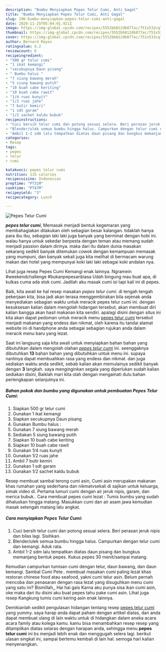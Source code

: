 ```yaml
---
description: "Bumbu Menyiapkan Pepes Telur Cumi, Anti Gagal"
title: "Bumbu Menyiapkan Pepes Telur Cumi, Anti Gagal"
slug: 196-bumbu-menyiapkan-pepes-telur-cumi-anti-gagal
date: 2020-11-25T05:04:01.921Z
image: https://img-global.cpcdn.com/recipes/5552bb812db877ac/751x532cq70/pepes-telur-cumi-foto-resep-utama.jpg
thumbnail: https://img-global.cpcdn.com/recipes/5552bb812db877ac/751x532cq70/pepes-telur-cumi-foto-resep-utama.jpg
cover: https://img-global.cpcdn.com/recipes/5552bb812db877ac/751x532cq70/pepes-telur-cumi-foto-resep-utama.jpg
author: Bernard Reyes
ratingvalue: 4.2
reviewcount: 6
recipeingredient:
- "500 gr telur cumi"
- "1 ikat kemangi"
- "secukupnya Daun pisang"
- " Bumbu halus "
- "7 siung bawang merah"
- "5 siung bawang putih"
- "10 buah cabe keriting"
- "10 buah cabe rawit"
- "1/4 ruas kunyit"
- "1/2 ruas jahe"
- "7 butir kemiri"
- "1 sdt garam"
- "1/2 sachet kaldu bubuk"
recipeinstructions:
- "Cuci bersih telur cumi dan potong sesuai selera. Beri perasan jeruk nipis dan bilas lagi. Sisihkan."
- "Blender/ulek semua bumbu hingga halus. Campurkan dengan telur cumi dan kemangi. Aduk rata."
- "Ambil 1-2 sdm lalu tempatkan diatas daun pisang dan bungkus memanjang bentuk pepes. Kukus pepes 30 menit/sampai matang."
categories:
- Resep
tags:
- pepes
- telur
- cumi

katakunci: pepes telur cumi 
nutrition: 115 calories
recipecuisine: Indonesian
preptime: "PT31M"
cooktime: "PT47M"
recipeyield: "3"
recipecategory: Lunch

---
```



![Pepes Telur Cumi](https://img-global.cpcdn.com/recipes/5552bb812db877ac/751x532cq70/pepes-telur-cumi-foto-resep-utama.jpg)

<b><i>pepes telur cumi</i></b>, Memasak menjadi bentuk kegemaran yang membahagiakan dilakukan oleh sebagian besar kalangan. tidaklah hanya para ibu ibu, sebagian laki laki juga banyak yang berminat dengan hobi ini. walau hanya untuk sekedar berpesta dengan teman atau memang sudah menjadi passion dalam dirinya. maka dari itu dalam dunia masakan sekarang sedikit banyak ditemukan cowok dengan kemampuan memasak yang mumpuni, dan banyak sekali juga kita melihat di bermacam warung makan dan hotel yang mempunyai koki laki laki sebagai koki andalan nya.

Lihat juga resep Pepes Cumi Kemangi enak lainnya. Ngramein #weekendchallenge #bukanpepesanbiasa Udah bingung mau buat apa, di kulkas cuma ada stok cumi. Jadilah aku masak cumi isi tapi kali ini di pepes.

Baik, kita awali ke hal resep masakan <i>pepes telur cumi</i>. di tengah tengah pekerjaan kita, bisa jadi akan terasa menggembirakan bila sejenak anda menyediakan sebagian waktu untuk meracik pepes telur cumi ini. dengan kesuksesan kalian dalam mengolah hidangan tersebut, akan membuat diri kalian bangga akan hasil makanan kita sendiri. apalagi disini dengan situs ini kita akan dapat pedoman untuk meracik menu <u>pepes telur cumi</u> tersebut menjadi makanan yang endess dan nikmat, oleh karena itu tandai alamat website ini di handphone anda sebagai sebagian rujukan anda dalam meracik menu baru yang lezat.


Saat ini langsung saja kita awali untuk menyiapkan bahan bahan yang dibutuhkan dalam mengolah olahan <u><i>pepes telur cumi</i></u> ini. seenggaknya dibutuhkan <b>13</b> bahan bahan yang dibutuhkan untuk menu ini. supaya nantinya dapat membuahkan rasa yang endess dan nikmat. dan juga sediakan waktu anda sedikit, sebab kalian akan memulainya sedikit banyak dengan <b>3</b> langkah. saya menginginkan segala yang diperlukan sudah kalian sediakan disini, Baiklah mari kita olah dengan mengamati dulu bahan perlengkapan selanjutnya ini.

<!--inarticleads1-->

##### Bahan pokok dan bumbu yang digunakan untuk pembuatan Pepes Telur Cumi:

1. Siapkan 500 gr telur cumi
1. Gunakan 1 ikat kemangi
1. Siapkan secukupnya Daun pisang
1. Gunakan  Bumbu halus :
1. Gunakan 7 siung bawang merah
1. Sediakan 5 siung bawang putih
1. Siapkan 10 buah cabe keriting
1. Siapkan 10 buah cabe rawit
1. Gunakan 1/4 ruas kunyit
1. Gunakan 1/2 ruas jahe
1. Ambil 7 butir kemiri
1. Gunakan 1 sdt garam
1. Gunakan 1/2 sachet kaldu bubuk


Resep membuat sambal terong cumi asin, Cumi asin merupakan makanan khas rumahan yang sederhana dan nikmatvsekali di sajikan untuk keluarga, simak video di. Pertama lumuri cumi dengan air jeruk nipis, garam, dan merica bubuk.. Cara membuat pepes cumi lezat : Tumis bumbu yang sudah dihaluskan hingga matang. Masukkan cumi dan air asam jawa kemudian masak setengah matang lalu angkat. 

<!--inarticleads2-->

##### Cara menyiapkan Pepes Telur Cumi:

1. Cuci bersih telur cumi dan potong sesuai selera. Beri perasan jeruk nipis dan bilas lagi. Sisihkan.
1. Blender/ulek semua bumbu hingga halus. Campurkan dengan telur cumi dan kemangi. Aduk rata.
1. Ambil 1-2 sdm lalu tempatkan diatas daun pisang dan bungkus memanjang bentuk pepes. Kukus pepes 30 menit/sampai matang.


Kemudian campurkan tumisan cumi dengan telur, daun bawang, dan daun kemangi. Sambal Cumi Pete.. membuat masakan cumi paling lezat khas restoran chinese food atau seafood, yakni cumi telur asin. Belum pernah mencoba dan penasaran dengan rasa lezat yang disuguhkan menu cumi yang satu ini? Bismillah,, Hai hai gais Karna aku punya sisa ikan cumi asin, oke maka dari itu disini aku buat pepes tahu pake cumi asin. Lihat juga resep Kangkung tumis cumi kering asin enak lainnya. 

Demikianlah sedikit pengulasan hidangan tentang resep <u>pepes telur cumi</u> yang yummy. saya harap anda dapat paham dengan artikel diatas, dan anda dapat membuat ulang di lain waktu untuk di hidangkan dalam aneka acara acara family atau kolega kamu. kamu bisa menambahkan resep resep yang ditampilkan diatas selaras dengan harapan anda, sehingga menu <b>pepes telur cumi</b> ini bs menjadi lebih enak dan menggugah selera lagi. berikut ulasan singkat ini, sampai bertemu kembali di lain hal. semoga hari kalian menyenangkan.

